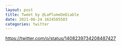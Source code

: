 ```yaml
--- 
layout: post 
title: Tweet by @LaPlumeDeDiable 
date: 2021-06-24 1624585503 
categories: twitter 
--- 
```

https://twitter.com/o/status/1408239734208487427